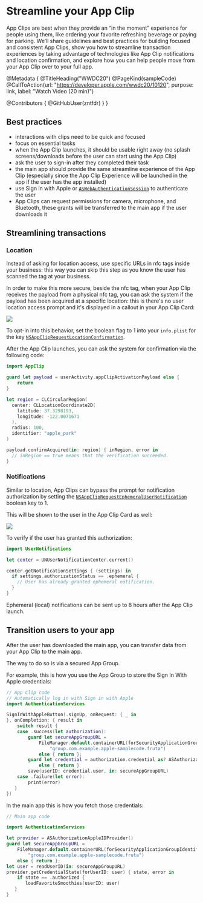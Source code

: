# Streamline your App Clip

App Clips are best when they provide an “in the moment” experience for people using them, like ordering your favorite refreshing beverage or paying for parking. We’ll share guidelines and best practices for building focused and consistent App Clips, show you how to streamline transaction experiences by taking advantage of technologies like App Clip notifications and location confirmation, and explore how you can help people move from your App Clip over to your full app. 

@Metadata {
   @TitleHeading("WWDC20")
   @PageKind(sampleCode)
   @CallToAction(url: "https://developer.apple.com/wwdc20/10120", purpose: link, label: "Watch Video (20 min)")

   @Contributors {
      @GitHubUser(zntfdr)
   }
}



## Best practices

- interactions with clips need to be quick and focused
- focus on essential tasks
- when the App Clip launches, it should be usable right away (no splash screens/downloads before the user can start using the App Clip)
- ask the user to sign-in after they completed their task
- the main app should provide the same streamline experience of the App Clip (especially since the App Clip Experience will be launched in the app if the user has the app installed)
- use Sign in with Apple or [`ASWebAuthenticationSession`][ASWebAuthenticationSession] to authenticate the user
- App Clips can request permissions for camera, microphone, and Bluetooth, these grants will be transferred to the main app if the user downloads it

## Streamlining transactions

### Location

Instead of asking for location access, use specific URLs in nfc tags inside your business: this way you can skip this step as you know the user has scanned the tag at your business.

In order to make this more secure, beside the nfc tag, when your App Clip receives the payload from a physical nfc tag, you can ask the system if the payload has been acquired at a specific location: this is there's no user location access prompt  and it's displayed in a callout in your App Clip Card:

![][locationCardImage]

To opt-in into this behavior, set the boolean flag to 1 into your `info.plist` for the key [`NSAppClipRequestLocationConfirmation`][NSAppClipRequestLocationConfirmation].

After the App Clip launches, you can ask the system for confirmation via the following code:

```swift
import AppClip

guard let payload = userActivity.appClipActivationPayload else {
    return
}

let region = CLCircularRegion(
  center: CLLocationCoordinate2D(
    latitude: 37.3298193,        
    longitude: -122.0071671
  ), 
  radius: 100, 
  identifier: "apple_park"
)

payload.confirmAcquired(in: region) { inRegion, error in
  // inRegion == true means that the verification succeeded.
}
```

### Notifications

Similar to location, App Clips can bypass the prompt for notification authorization by setting the [`NSAppClipRequestEphemeralUserNotification`][NSAppClipRequestEphemeralUserNotification] boolean key to 1.

This will be shown to the user in the App Clip Card as well:

![][notifiCardImage]

To verify if the user has granted this authorization:

```swift
import UserNotifications

let center = UNUserNotificationCenter.current()

center.getNotificationSettings { (settings) in
  if settings.authorizationStatus == .ephemeral {
    // User has already granted ephemeral notification.
  }
}
```

Ephemeral (local) notifications can be sent up to 8 hours after the App Clip launch.

## Transition users to your app

After the user has downloaded the main app, you can transfer data from your App Clip to the main app.

The way to do so is via a secured App Group.

For example, this is how you use the App Group to store the Sign In With Apple credentials:

```swift
// App Clip code
// Automatically log in with Sign in with Apple
import AuthenticationServices

SignInWithAppleButton(.signUp, onRequest: { _ in
}, onCompletion: { result in
    switch result {
    case .success(let authorization):
        guard let secureAppGroupURL = 
            FileManager.default.containerURL(forSecurityApplicationGroupIdentifier:
                "group.com.example.apple-samplecode.fruta")
            else { return };
        guard let credential = authorization.credential as? ASAuthorizationAppleIDCredential 
            else { return }
        save(userID: credential.user, in: secureAppGroupURL)
    case .failure(let error):
        print(error)
   }
})
```

In the main app this is how you fetch those credentials:

```swift
// Main app code

import AuthenticationServices

let provider = ASAuthorizationAppleIDProvider()
guard let secureAppGroupURL =
    FileManager.default.containerURL(forSecurityApplicationGroupIdentifier:   
        "group.com.example.apple-samplecode.fruta")
    else { return };
let user = readUserID(in: secureAppGroupURL)
provider.getCredentialState(forUserID: user) { state, error in
    if state == .authorized {
       loadFavoriteSmoothies(userID: user)
   }
}
```

[ASWebAuthenticationSession]: https://developer.apple.com/documentation/authenticationservices/aswebauthenticationsession
[NSAppClipRequestLocationConfirmation]: https://developer.apple.com/documentation/bundleresources/information_property_list/nsappclip/nsappcliprequestlocationconfirmation
[NSAppClipRequestEphemeralUserNotification]: https://developer.apple.com/documentation/bundleresources/information_property_list/nsappclip/nsappcliprequestephemeralusernotification

[locationCardImage]: WWDC20-10120-locationCard
[notifiCardImage]: WWDC20-10120-notifiCard